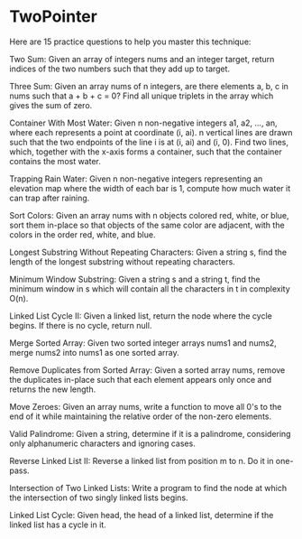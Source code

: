 # TwoPointer

Here are 15 practice questions to help you master this technique:

Two Sum: Given an array of integers nums and an integer target, return indices of the two numbers such that they add up to target.

Three Sum: Given an array nums of n integers, are there elements a, b, c in nums such that a + b + c = 0? Find all unique triplets in the array which gives the sum of zero.

Container With Most Water: Given n non-negative integers a1, a2, ..., an, where each represents a point at coordinate (i, ai). n vertical lines are drawn such that the two endpoints of the line i is at (i, ai) and (i, 0). Find two lines, which, together with the x-axis forms a container, such that the container contains the most water.

Trapping Rain Water: Given n non-negative integers representing an elevation map where the width of each bar is 1, compute how much water it can trap after raining.

Sort Colors: Given an array nums with n objects colored red, white, or blue, sort them in-place so that objects of the same color are adjacent, with the colors in the order red, white, and blue.

Longest Substring Without Repeating Characters: Given a string s, find the length of the longest substring without repeating characters.

Minimum Window Substring: Given a string s and a string t, find the minimum window in s which will contain all the characters in t in complexity O(n).

Linked List Cycle II: Given a linked list, return the node where the cycle begins. If there is no cycle, return null.

Merge Sorted Array: Given two sorted integer arrays nums1 and nums2, merge nums2 into nums1 as one sorted array.

Remove Duplicates from Sorted Array: Given a sorted array nums, remove the duplicates in-place such that each element appears only once and returns the new length.

Move Zeroes: Given an array nums, write a function to move all 0's to the end of it while maintaining the relative order of the non-zero elements.

Valid Palindrome: Given a string, determine if it is a palindrome, considering only alphanumeric characters and ignoring cases.

Reverse Linked List II: Reverse a linked list from position m to n. Do it in one-pass.

Intersection of Two Linked Lists: Write a program to find the node at which the intersection of two singly linked lists begins.

Linked List Cycle: Given head, the head of a linked list, determine if the linked list has a cycle in it.

